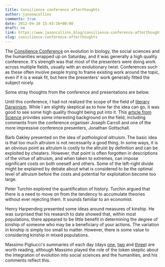 ```yaml
---
title: Consilience conference afterthoughts
author: jasonacollins
comments: true
date: 2012-04-30 15:43:16+00:00
draft: no
link: https://www.jasoncollins.blog/consilience-conference-afterthoughts/
slug: consilience-conference-afterthoughts
---
```


The [Consilience Conference](http://consilienceconference.com/) on evolution in biology, the social sciences and the humanities wrapped up on Saturday, and it was generally a high quality conference. It's strength was that most of the presenters were doing work across multiple fields, usually with an evolutionary twist. Conferences such as these often involve people trying to frame existing work around the topic, even if it is a weak fit, but here the presenters' work generally fitted the subject nicely.

Some stray thoughts from the conference and presentations are below.

Until this conference, I had not realized the scope of the field of [literary Darwinism](http://en.wikipedia.org/wiki/Darwinian_literary_studies). While I am slightly skeptical as to how far the idea can go, it was good to see some high quality thought being put into it. This [article from Science](http://jonathangottschall.com/wp-content/uploads/2011/12/Science-2011-Kean-654-6.pdf) provides some interesting background on the field, including comments from the conference organiser Joseph Carroll and one of the more impressive conference presenters, Jonathan Gottschall.

Barb Oakley presented on the idea of *pathological altruism*. The basic idea is that too much altruism is not necessarily a good thing. In some ways, it is an obvious point as altruism is costly to the altruist by definition and can be exploited by cheaters. However, that point is often forgotten in descriptions of the virtue of altruism, and when taken to extremes, can impose significant costs on both oneself and others. Some of the left-right divide might be explained by debate about what is considered to be the optimal level of altruism before the costs and potential for exploitation become too large.

Peter Turchin explored the quantification of history. Turchin argued that there is a need to move on from the tendency to accumulate theories without ever rejecting them. It sounds familiar to an economist.

Henry Harpending presented some ideas around measures of kinship. He was surprised that his research to date showed that, within most populations, there appeared to be little benefit in determining the degree of kinship of someone who may be a beneficiary of your actions. The variation in kinship is simply too small to matter. However, there is some value to considering kinship in mixed populations.

Massimo Pigliucci's summaries of each day (days [one](http://rationallyspeaking.blogspot.com/2012/04/report-from-consilience-conference-part.html), [two](http://rationallyspeaking.blogspot.com/2012/04/report-from-consilience-conference-part_27.html) and [three](http://rationallyspeaking.blogspot.com/2012/04/report-from-consilience-conference-part_29.html)) are worth reading, although Massimo played the role of the token skeptic about the integration of evolution into social sciences and the humanities, and his comments reflect this.
